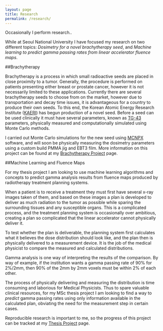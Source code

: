 ```yaml
---
layout: page
title: Research
permalink: /research/
---
```

<p class="message">
  Occasionally I perform research..
</p>

While at Seoul National University I have focused my research on two different topics: *Dosimetry for a novel brachytherapy seed*, and *Machine learning to predict gamma passing rates from linear accelerator fluence maps*.

##Brachytherapy

Brachytherapy is a process in which small radioactive seeds are placed in close proximity to a tumor.  Generally, the procedure is performed on patients presenting either breast or prostate cancer, however it is not necessarily limited to these applications.
Currently there are several brachytherapy seeds to choose from on the market, however due to transportation and decay time issues, it is advantageous for a country to produce their own seeds. To this end, the Korean Atomic Energy Research Institute ([KAERI](http://www.kaeri.re.kr:8080/english/)) has begun production of a novel seed.
Before a seed can be used clinically it must have several parameters, known as [TG-43](https://www.aapm.org/pubs/reports/rpt_84.pdf) parameters, physically measured and computationally simulated using Monte Carlo methods.

I carried out Monte Carlo simulations for the new seed using [MCNPX](https://mcnp.lanl.gov/) software, and will soon be physically measuring the dosimetry parameters using a custom build PMMA jig and EBT3 film.  More information on this project can be found at my [Brachytherapy Project](http://joelcarlson.github.io/brachytherapy) page.

##Machine Learning and Fluence Maps

For my thesis project I am looking to use machine learning algorithms and concepts to predict gamma analysis results from fluence maps produced by radiotherapy treatment planning systems.

When a patient is to receive a treatment they must first have several x-ray images taken of them, and based on these images a plan is developed to deliver as much radiation to the tumor
as possible while sparing the surrounding tissues and any susceptible organs.  This is a complicated process, and the treatment planning system is occasionally over ambitious, creating
a plan so complicated that the linear accelerator cannot physically deliver it.

To test whether the plan is deliverable, the planning system first calculates what it believes the dose
distribution should look like, and the plan then is physically delivered to a measurement device. It is the job of the medical physicist to compare the measured and calculated distributions.

Gamma analysis is one way of interpreting the results of the comparison.  By way of example, if the institution wants a gamma passing rate of 90% for 2%/2mm, then 90% of the 2mm by 2mm voxels must be within 2% of each other. 

The process of physically delivering and measuring the distribution is time consuming and laborious for Medical Physicists. Thus to spare valuable clinical resources, for my MSc thesis project I am looking to find a way to *predict* gamma passing rates using only information available in the calculated plan, obviating the need for the measurement step in certain cases.

Reproducible research is important to me, so the progress of this project can be tracked at my [Thesis Project](http://joelcarlson.github.io/thesis) page.
